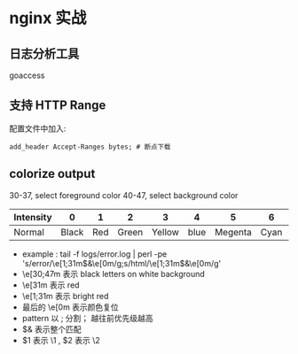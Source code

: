 
# nginx 实战

## 日志分析工具

goaccess


## 支持 HTTP Range

配置文件中加入:

```
add_header Accept-Ranges bytes; # 断点下载
```


## colorize output

30-37, select foreground color
40-47, select background color

Intensity | 0 | 1 | 2 | 3 | 4 | 5 | 6 | 7
--- | --- | --- | --- | --- | --- | --- | --- | ---
Normal | Black | Red | Green | Yellow | blue | Megenta | Cyan | White



 - example : tail -f logs/error.log | perl -pe 's/error/\e[1;31m$&\e[0m/g;s/html/\e[1;31m$&\e[0m/g'  
 - \e[30;47m 表示 black letters on white background
 - \e[31m 表示 red
 - \e[1;31m 表示 bright red
 - 最后的 \e[0m 表示颜色复位
 - pattern 以 ; 分割； 越往前优先级越高
 - $& 表示整个匹配
 - $1 表示 \1 , $2 表示 \2


